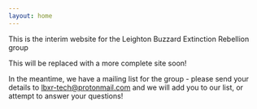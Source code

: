 ```yaml
---
layout: home
---
```

<style type="text/css">
.cryptedmail:after {
  content: attr(data-name) "@" attr(data-domain) "." attr(data-tld); 
}
</style>

This is the interim website for the Leighton Buzzard Extinction Rebellion group

This will be replaced with a more complete site soon!

In the meantime, we have a mailing list for the group - please send your details to <a href="#" class="cryptedmail"
   data-name="lbxr-tech"
   data-domain="protonmail"
   data-tld="com"
   onclick="window.location.href = 'mailto:' + this.dataset.name + '@' + this.dataset.domain + '.' + this.dataset.tld; return false;"></a> and we will add you to our list, or attempt to answer your questions!